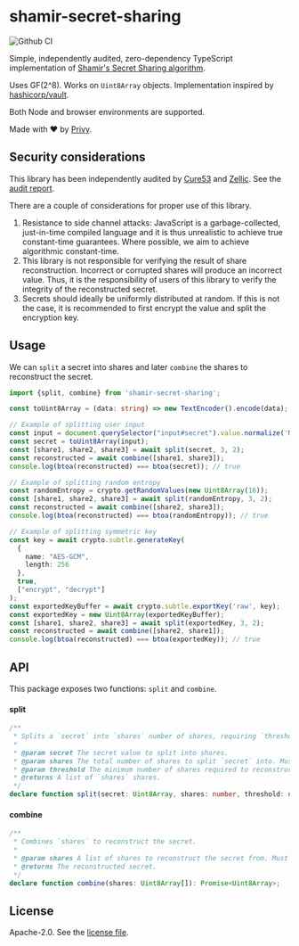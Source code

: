 # shamir-secret-sharing

![Github CI](https://github.com/privy-io/shamir-secret-sharing/workflows/Github%20CI/badge.svg)

Simple, independently audited, zero-dependency TypeScript implementation of [Shamir's Secret Sharing algorithm](https://en.wikipedia.org/wiki/Shamir%27s_Secret_Sharing).

Uses GF(2^8). Works on `Uint8Array` objects. Implementation inspired by [hashicorp/vault](https://github.com/hashicorp/vault/tree/main/shamir).

Both Node and browser environments are supported.

Made with ❤️  by [Privy](https://privy.io).

## Security considerations

This library has been independently audited by [Cure53](https://cure53.de) and [Zellic](https://www.zellic.io/). See the [audit report](https://cure53.de/audit-report_privy-sss-library.pdf).

There are a couple of considerations for proper use of this library.

1. Resistance to side channel attacks: JavaScript is a garbage-collected, just-in-time compiled language and it is thus unrealistic to achieve true constant-time guarantees. Where possible, we aim to achieve algorithmic constant-time.
2. This library is not responsible for verifying the result of share reconstruction. Incorrect or corrupted shares will produce an incorrect value. Thus, it is the responsibility of users of this library to verify the integrity of the reconstructed secret.
3. Secrets should ideally be uniformly distributed at random. If this is not the case, it is recommended to first encrypt the value and split the encryption key.

## Usage

We can `split` a secret into shares and later `combine` the shares to reconstruct the secret.

```typescript
import {split, combine} from 'shamir-secret-sharing';

const toUint8Array = (data: string) => new TextEncoder().encode(data);

// Example of splitting user input
const input = document.querySelector("input#secret").value.normalize('NFKC');
const secret = toUint8Array(input);
const [share1, share2, share3] = await split(secret, 3, 2);
const reconstructed = await combine([share1, share3]);
console.log(btoa(reconstructed) === btoa(secret)); // true

// Example of splitting random entropy
const randomEntropy = crypto.getRandomValues(new Uint8Array(16));
const [share1, share2, share3] = await split(randomEntropy, 3, 2);
const reconstructed = await combine([share2, share3]);
console.log(btoa(reconstructed) === btoa(randomEntropy)); // true

// Example of splitting symmetric key
const key = await crypto.subtle.generateKey(
  {
    name: "AES-GCM",
    length: 256
  },
  true,
  ["encrypt", "decrypt"]
);
const exportedKeyBuffer = await crypto.subtle.exportKey('raw', key);
const exportedKey = new Uint8Array(exportedKeyBuffer);
const [share1, share2, share3] = await split(exportedKey, 3, 2);
const reconstructed = await combine([share2, share1]);
console.log(btoa(reconstructed) === btoa(exportedKey)); // true
```

## API

This package exposes two functions: `split` and `combine`.

#### split

```ts
/**
 * Splits a `secret` into `shares` number of shares, requiring `threshold` of them to reconstruct `secret`.
 *
 * @param secret The secret value to split into shares.
 * @param shares The total number of shares to split `secret` into. Must be at least 2 and at most 255.
 * @param threshold The minimum number of shares required to reconstruct `secret`. Must be at least 2 and at most 255.
 * @returns A list of `shares` shares.
 */
declare function split(secret: Uint8Array, shares: number, threshold: number): Promise<Uint8Array[]>;
```

#### combine

```ts
/**
 * Combines `shares` to reconstruct the secret.
 *
 * @param shares A list of shares to reconstruct the secret from. Must be at least 2 and at most 255.
 * @returns The reconstructed secret.
 */
declare function combine(shares: Uint8Array[]): Promise<Uint8Array>;
```

## License

Apache-2.0. See the [license file](LICENSE).
